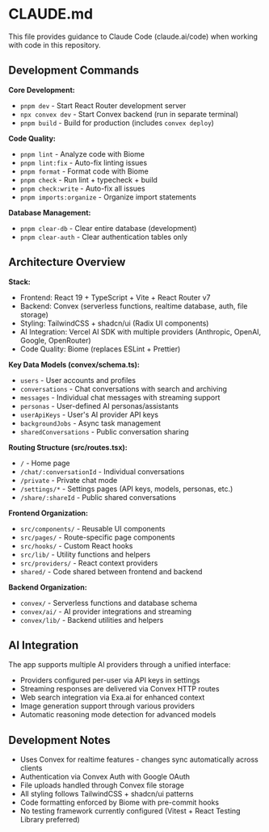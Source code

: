 # CLAUDE.md

This file provides guidance to Claude Code (claude.ai/code) when working with code in this repository.

## Development Commands

**Core Development:**
- `pnpm dev` - Start React Router development server
- `npx convex dev` - Start Convex backend (run in separate terminal)
- `pnpm build` - Build for production (includes `convex deploy`)

**Code Quality:**
- `pnpm lint` - Analyze code with Biome
- `pnpm lint:fix` - Auto-fix linting issues
- `pnpm format` - Format code with Biome
- `pnpm check` - Run lint + typecheck + build
- `pnpm check:write` - Auto-fix all issues
- `pnpm imports:organize` - Organize import statements

**Database Management:**
- `pnpm clear-db` - Clear entire database (development)
- `pnpm clear-auth` - Clear authentication tables only

## Architecture Overview

**Stack:**
- Frontend: React 19 + TypeScript + Vite + React Router v7
- Backend: Convex (serverless functions, realtime database, auth, file storage)
- Styling: TailwindCSS + shadcn/ui (Radix UI components)
- AI Integration: Vercel AI SDK with multiple providers (Anthropic, OpenAI, Google, OpenRouter)
- Code Quality: Biome (replaces ESLint + Prettier)

**Key Data Models (convex/schema.ts):**
- `users` - User accounts and profiles
- `conversations` - Chat conversations with search and archiving
- `messages` - Individual chat messages with streaming support
- `personas` - User-defined AI personas/assistants
- `userApiKeys` - User's AI provider API keys
- `backgroundJobs` - Async task management
- `sharedConversations` - Public conversation sharing

**Routing Structure (src/routes.tsx):**
- `/` - Home page
- `/chat/:conversationId` - Individual conversations
- `/private` - Private chat mode
- `/settings/*` - Settings pages (API keys, models, personas, etc.)
- `/share/:shareId` - Public shared conversations

**Frontend Organization:**
- `src/components/` - Reusable UI components
- `src/pages/` - Route-specific page components
- `src/hooks/` - Custom React hooks
- `src/lib/` - Utility functions and helpers
- `src/providers/` - React context providers
- `shared/` - Code shared between frontend and backend

**Backend Organization:**
- `convex/` - Serverless functions and database schema
- `convex/ai/` - AI provider integrations and streaming
- `convex/lib/` - Backend utilities and helpers

## AI Integration

The app supports multiple AI providers through a unified interface:
- Providers configured per-user via API keys in settings
- Streaming responses are delivered via Convex HTTP routes
- Web search integration via Exa.ai for enhanced context
- Image generation support through various providers
- Automatic reasoning mode detection for advanced models

## Development Notes

- Uses Convex for realtime features - changes sync automatically across clients
- Authentication via Convex Auth with Google OAuth
- File uploads handled through Convex file storage
- All styling follows TailwindCSS + shadcn/ui patterns
- Code formatting enforced by Biome with pre-commit hooks
- No testing framework currently configured (Vitest + React Testing Library preferred)
